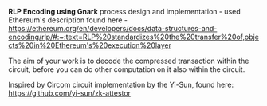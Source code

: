 **RLP Encoding using Gnark**
process design and implementation - used Ethereum's description found here - https://ethereum.org/en/developers/docs/data-structures-and-encoding/rlp/#:~:text=RLP%20standardizes%20the%20transfer%20of,objects%20in%20Ethereum's%20execution%20layer

The aim of your work is to decode the compressed transaction within the circuit, before you can do other computation on it also within the circuit.

Inspired by Circom circuit implementation by the  Yi-Sun, found here: https://github.com/yi-sun/zk-attestor 
